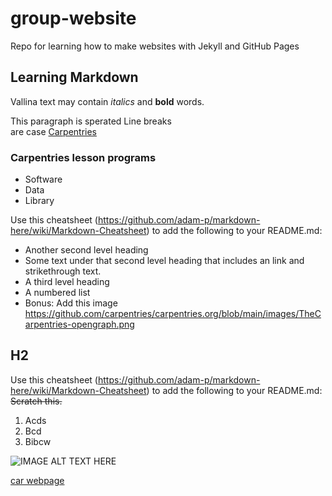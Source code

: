 # group-website

Repo for learning how to make websites with Jekyll and GitHub Pages

## Learning Markdown
Vallina text may contain *italics* and **bold** words.

This paragraph is sperated 
Line breaks  
are case
[Carpentries](https://github.com/adam-p/markdown-here/wiki/Markdown-Cheatsheet)


### Carpentries lesson programs
- Software 
- Data
- Library


Use this cheatsheet (https://github.com/adam-p/markdown-here/wiki/Markdown-Cheatsheet) to add the following to your README.md:

- Another second level heading 
- Some text under that second level heading that includes an link and strikethrough text.
- A third level heading
- A numbered list
- Bonus: Add this image https://github.com/carpentries/carpentries.org/blob/main/images/TheCarpentries-opengraph.png
## H2
Use this cheatsheet (https://github.com/adam-p/markdown-here/wiki/Markdown-Cheatsheet) to add the following to your README.md: ~~Scratch this.~~
1. Acds
2. Bcd
3. Bibcw

![IMAGE ALT TEXT HERE](https://github.com/carpentries/carpentries.org/blob/main/images/TheCarpentries-opengraph.png)

[car]: https://github.com/adam-p/markdown-here/wiki/Markdown-Cheatsheet

[car webpage][car]
